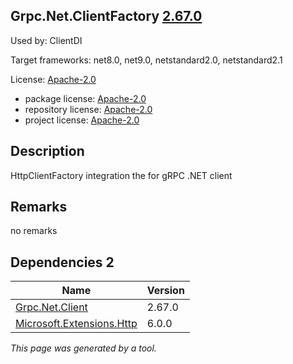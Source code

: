 Grpc.Net.ClientFactory [2.67.0](https://www.nuget.org/packages/Grpc.Net.ClientFactory/2.67.0)
--------------------

Used by: ClientDI

Target frameworks: net8.0, net9.0, netstandard2.0, netstandard2.1

License: [Apache-2.0](../../../../licenses/apache-2.0) 

- package license: [Apache-2.0](https://licenses.nuget.org/Apache-2.0) 
- repository license: [Apache-2.0](https://github.com/grpc/grpc-dotnet.git) 
- project license: [Apache-2.0](https://github.com/grpc/grpc-dotnet) 

Description
-----------
HttpClientFactory integration the for gRPC .NET client

Remarks
-----------
no remarks


Dependencies 2
-----------

|Name|Version|
|----------|:----|
|[Grpc.Net.Client](../../../../packages/nuget.org/grpc.net.client/2.67.0)|2.67.0|
|[Microsoft.Extensions.Http](../../../../packages/nuget.org/microsoft.extensions.http/6.0.0)|6.0.0|

*This page was generated by a tool.*